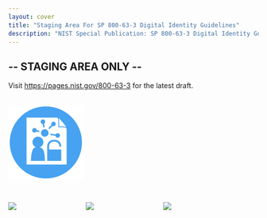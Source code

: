 ```yaml
---
layout: cover
title: "Staging Area For SP 800-63-3 Digital Identity Guidelines"
description: "NIST Special Publication: SP 800-63-3 Digital Identity Guidelines"
---
```

<section class="home home-title" markdown="1">

# -- STAGING AREA ONLY --

Visit <https://pages.nist.gov/800-63-3> for the latest draft.  <br><br>


</section>
<section class="home home-about" markdown="1">
<div class="section-container" markdown="1">
<div class="index-section-content" markdown="1">


<a href="sp800-63-3.html"><img src="assets/63.png" style="float: center; width: 30%; margin-right: 1%; margin-bottom: 2em;"/></a>

<a href="sp800-63a.html"><img src="imageLocation" style="float: left; width: 30%; margin-right: 1%; margin-bottom: 0.5em;"/></a>
<a href="sp800-63b.html"><img src="imageLocation" style="float: left; width: 30%; margin-right: 1%; margin-bottom: 0.5em;"/></a>
  <a href="sp800-63c.html"><img src="imageLocation" style="float: left; width: 30%; margin-right: 1%; margin-bottom: 0.5em;"/></a>
</div>
</div>
</section>
